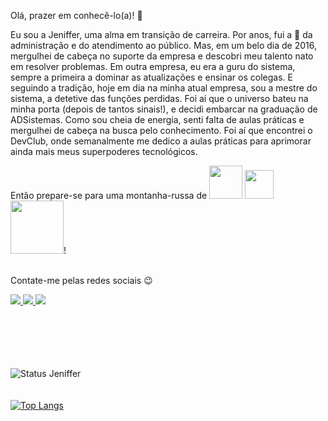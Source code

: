 Olá, prazer em conhecê-lo(a)! :wave:

Eu sou a Jeniffer, uma alma em transição de carreira. Por anos, fui a :crown: da administração e do atendimento ao público. Mas, em um belo dia de 2016, mergulhei de cabeça no suporte da empresa e descobri meu talento nato em resolver problemas. Em outra empresa, eu era a guru do sistema, sempre a primeira a dominar as atualizações e ensinar os colegas. E seguindo a tradição, hoje em dia na minha atual empresa, sou a mestre do sistema, a detetive das funções perdidas. Foi aí que o universo bateu na minha porta (depois de tantos sinais!), e decidi embarcar na graduação de ADSistemas. Como sou cheia de energia, senti falta de aulas práticas e mergulhei de cabeça na busca pelo conhecimento. Foi aí que encontrei o DevClub, onde semanalmente me dedico a aulas práticas para aprimorar ainda mais meus superpoderes tecnológicos. 

Então prepare-se para uma montanha-russa de 
<img src="https://img.shields.io/badge/HTML-239120?style=for-the-badge&logo=html5&logoColor=white" width="53px"> 
<img src="https://img.shields.io/badge/CSS-239120?&style=for-the-badge&logo=css3&logoColor=white" width="46px"> 
<img src="https://img.shields.io/badge/JavaScript-F7DF1E?style=for-the-badge&logo=javascript&logoColor=black" width="85px">!
<br>
<br>

Contate-me pelas redes sociais :wink:

<a href="https://www.linkedin.com/in/dev-jeniffer-teixeira/"> 
  <img src="https://img.shields.io/badge/LinkedIn-0077B5?style=for-the-badge&logo=linkedin&logoColor=white"/> 
</a>
<a href="https://wa.me/5551989554498"> 
  <img src="https://img.shields.io/badge/WhatsApp-25D366?style=for-the-badge&logo=whatsapp&logoColor=white"/> 
</a>
<a href="https://www.instagram.com/adevjeni/"> 
  <img src="https://img.shields.io/badge/Instagram-E4405F?style=for-the-badge&logo=instagram&logoColor=white"/>
</a>
<br>
<br>
<br>
<br>
<br>
<br>

![Status Jeniffer](https://github-readme-stats.vercel.app/api?username=jenifferteixeira&theme=radical&show_icons=true)
<br>
<br>
<br>
[![Top Langs](https://github-readme-stats.vercel.app/api/top-langs/?username=jenifferteixeira&layout=donut-vertical)](https://github.com/anuraghazra/github-readme-stats)
